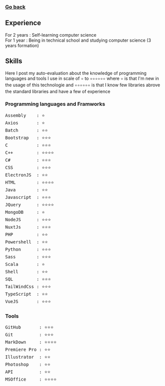 ### [Go back](https://github.com/jasiukiewicztymon)

## Experience

For 2 years : Self-learning computer science <br>
For 1 year : Being in technical school and studying computer science (3 years formation)

## Skills

Here I post my auto-evaluation about the knowledge of programming languages and tools I use in scale of ```⭐️``` to ```⭐️⭐️⭐️⭐️⭐️⭐️``` where ```⭐️``` is that I'm new in the usage of this technologie and ```⭐️⭐️⭐️⭐️⭐️⭐️``` is that I know few libraries abrove the standard libraries and have a few of experience

### Programming languages and Framworks

<pre>
Assembly    : ⭐️
Axios       : ⭐
Batch       : ⭐️⭐️
Bootstrap   : ⭐️⭐️⭐️
C           : ⭐️⭐️⭐️
C++         : ⭐️⭐️⭐️⭐️ 
C#          : ⭐️⭐️⭐️
CSS         : ⭐️⭐️⭐️
ElectronJS  : ⭐️⭐️
HTML        : ⭐️⭐️⭐️⭐️
Java        : ⭐️⭐️
Javascript  : ⭐️⭐️⭐️
JQuery      : ⭐️⭐️⭐️⭐️
MongoDB     : ⭐️
NodeJS      : ⭐️⭐️⭐️
NuxtJs      : ⭐️⭐️⭐️
PHP         : ⭐️⭐️
Powershell  : ⭐️⭐️
Python      : ⭐️⭐️⭐️
Sass        : ⭐️⭐️⭐️
Scala       : ⭐️
Shell       : ⭐️⭐️
SQL         : ⭐️⭐️⭐️
TailWindCss : ⭐️⭐️⭐️
TypeScript  : ⭐️⭐️
VueJS       : ⭐️⭐️⭐️
</pre>

### Tools

<pre>
GitHub       : ⭐️⭐️⭐️
Git          : ⭐️⭐️⭐️
MarkDown     : ⭐️⭐️⭐️⭐️
Premiere Pro : ⭐️⭐️
Illustrator  : ⭐️⭐️
Photoshop    : ⭐️⭐️
API          : ⭐️⭐️
MSOffice     : ⭐️⭐️⭐️⭐️
</pre>
